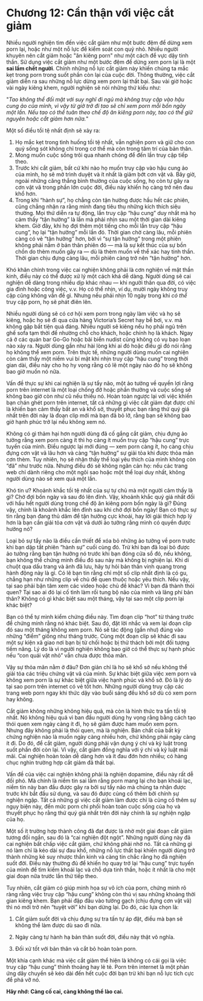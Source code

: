 # Chương 12: Cẩn thận với việc cắt giảm

Nhiều người nghiện tìm đến việc cắt giảm như một bước đệm để dừng xem porn lại, hoặc như một nỗ lực để kiểm soát con quỷ nhỏ. Nhiều người khuyên nên cắt giảm hoặc "ăn kiêng porn" như một cách để vực dậy tinh thần. Sử dụng việc cắt giảm như một bước đệm để dừng xem porn lại là một **sai lầm chết người**. Chính những nỗ lực cắt giảm này khiến chúng ta mắc kẹt trong porn trong suốt phần còn lại của cuộc đời. Thông thường, việc cắt giảm diễn ra sau những nỗ lực dừng xem porn lại thất bại. Sau vài giờ hoặc vài ngày kiêng khem, người nghiện sẽ nói những thứ kiểu như:

"*Tao không thể đối mặt với suy nghĩ đi ngủ mà không truy cập vào hậu cung ảo của mình, vì vậy từ giờ trở đi tao sẽ chỉ xem porn mỗi bốn ngày một lần. Nếu tao có thể tuân theo chế độ ăn kiêng porn này, tao có thể giữ nguyên hoặc cắt giảm hơn nữa.*"

Một số điều tồi tệ nhất định sẽ xảy ra:

1.  Họ mắc kẹt trong tình huống tồi tệ nhất, vẫn nghiện porn và giữ cho con quỷ sống sót không chỉ trong cơ thể mà còn trong tâm trí của bản thân.
2.  Mong muốn cuộc sống trôi qua nhanh chóng để đến lần truy cập tiếp theo.
3.  Trước khi cắt giảm, bất cứ khi nào họ muốn truy cập vào hậu cung ảo của mình, họ sẽ mở trình duyệt và ít nhất là giảm bớt cơn vật vã. Bây giờ, ngoài những căng thẳng bình thường của cuộc sống, họ còn tự gây ra cơn vật vã trong phần lớn cuộc đời, điều này khiến họ càng trở nên đau khổ hơn.
4. Trong khi “hành sự”, họ chẳng còn tận hưởng được hầu hết các phiên, cũng chẳng nhận ra rằng mình đang tiêu thụ những kích thích siêu thường. Mọi thứ diễn ra tự động, lần truy cập “hậu cung” duy nhất mà họ cảm thấy “tận hưởng” là lần mà phải nhịn sau một thời gian dài kiêng khem. Giờ đây, khi họ đợi thêm một tiếng cho mỗi lần truy cập “hậu cung”, họ lại “tận hưởng” mỗi lần đó. Thời gian chờ càng lâu, mỗi phiên càng có vẻ “tận hưởng” hơn, bởi vì “sự tận hưởng” trong một phiên không phải nằm ở bản thân phiên đó — mà là sự kết thúc của sự bồn chồn do thèm muốn gây ra — dù là thèm muốn về thể xác hay tinh thần. Thời gian chịu đựng càng lâu, mỗi phiên càng trở nên “tận hưởng” hơn.

Khó khăn chính trong việc cai nghiện không phải là cơn nghiện về mặt thần kinh, điều này có thể được xử lý một cách khá dễ dàng. Người dùng sẽ cai nghiện dễ dàng trong nhiều dịp khác nhau — khi người thân qua đời, có việc gia đình hoặc công việc, v.v. Họ có thể nhịn, ví dụ, mười ngày không truy cập cũng không vấn đề gì. Nhưng nếu phải nhịn 10 ngày trong khi *có thể* truy cập porn, họ sẽ phát điên lên.

Nhiều người dùng sẽ có cơ hội xem porn trong ngày làm việc và họ sẽ kiêng, hoặc họ sẽ đi qua cửa hàng Victoria’s Secret hay bể bơi, v.v. mà không gặp bất tiện quá đáng. Nhiều người sẽ kiêng nếu họ phải ngủ trên ghế sofa tạm thời để nhường chỗ cho khách, hoặc chính họ là khách. Ngay cả ở các quán bar Go-Go hoặc bãi biển nudist cũng không có vụ bạo loạn nào xảy ra. Người dùng gần như hài lòng khi ai đó hoặc điều gì đó nói rằng họ không thể xem porn. Trên thực tế, những người dùng muốn cai nghiện còn cảm thấy một niềm vui bí mật khi nhịn truy cập “hậu cung” trong thời gian dài, điều này cho họ hy vọng rằng có lẽ một ngày nào đó họ sẽ không bao giờ muốn nó nữa.

Vấn đề thực sự khi cai nghiện là sự tẩy não, một ảo tưởng về quyền lợi rằng porn trên internet là một loại chống đỡ hoặc phần thưởng và cuộc sống sẽ không bao giờ còn như cũ nếu thiếu nó. Hoàn toàn ngược lại với việc khiến bạn chán ghét porn trên internet, tất cả những gì việc cắt giảm đạt được chỉ là khiến bạn cảm thấy bất an và khổ sở, thuyết phục bạn rằng thứ quý giá nhất trên đời này là đoạn clip mới mà bạn đã bỏ lỡ, rằng bạn sẽ không bao giờ hạnh phúc trở lại nếu không xem nó.

Không có gì thảm hại hơn người dùng đã cố gắng cắt giảm, chịu đựng ảo tưởng rằng xem porn càng ít thì họ càng ít muốn truy cập “hậu cung” trực tuyến của mình. Điều ngược lại mới đúng — xem porn càng ít, họ càng chịu đựng cơn vật vã lâu hơn và càng “tận hưởng” sự giải tỏa khi được thỏa mãn cơn thèm. Tuy nhiên, họ sẽ nhận thấy thể loại yêu thích của mình không còn “đã” như trước nữa. Nhưng điều đó sẽ không ngăn cản họ: nếu các trang web chỉ dành riêng cho một ngôi sao hoặc một thể loại duy nhất, không người dùng nào sẽ xem quá một lần.

Khó tin ư? Khoảnh khắc tồi tệ nhất của sự tự chủ mà một người cảm thấy là gì? Chờ đợi bốn ngày và sau đó lên đỉnh. Vậy, khoảnh khắc quý giá nhất đối với hầu hết người dùng trong chế độ ăn kiêng porn bốn ngày là gì? Đúng vậy, chính là khoảnh khắc lên đỉnh sau khi chờ đợi bốn ngày! Bạn có thực sự tin rằng bạn đang thủ dâm để tận hưởng cực khoái, hay lời giải thích hợp lý hơn là bạn cần giải tỏa cơn vật vã dưới ảo tưởng rằng mình có quyền được hưởng nó?

Loại bỏ sự tẩy não là điều cần thiết để xóa bỏ những ảo tưởng về porn trước khi bạn dập tắt phiên “hành sự” cuối cùng đó. Trừ khi bạn đã loại bỏ được ảo tưởng rằng bạn tận hưởng nó trước khi bạn đóng cửa sổ đó, nếu không, bạn không thể chứng minh điều đó sau này mà không bị nghiện lại. Khi di chuột qua dấu trang và ảnh đã lưu, hãy tự hỏi bản thân vinh quang trong hành động này là gì. Có lẽ bạn tin rằng chỉ một số clip nhất định là có gu, chẳng hạn như những clip về chủ đề quen thuộc hoặc yêu thích. Nếu vậy, tại sao phải bận tâm xem các video hoặc chủ đề khác? Vì bạn đã thành thói quen? Tại sao ai đó lại cố tình làm rối tung bộ não của mình và lãng phí bản thân? Không có gì khác biệt sau một tháng, vậy tại sao một clip porn lại khác biệt?

Bạn có thể tự mình kiểm chứng điều này. Tìm đoạn clip “hot” từ tháng trước để chứng minh rằng nó khác biệt. Sau đó, đặt lời nhắc và xem lại đoạn clip đó sau một tháng không xem porn. Nó sẽ tác động (gần như) đúng vào những “điểm” giống như tháng trước. Cùng một đoạn clip sẽ khác đi sau một sự kiện xã giao nơi bạn bị từ chối hoặc bị thử thách bởi một đối tượng tiềm năng. Lý do là vì người nghiện không bao giờ có thể thực sự hạnh phúc nếu “con quái vật nhỏ” vẫn chưa được thỏa mãn.

Vậy sự thỏa mãn nằm ở đâu? Đơn giản chỉ là họ sẽ khổ sở nếu không thể giải tỏa các triệu chứng vật vã của mình. Sự khác biệt giữa việc xem porn và không xem porn là sự khác biệt giữa việc hạnh phúc và khổ sở. Đó là lý do tại sao porn trên internet có vẻ tốt hơn. Những người dùng truy cập các trang web porn ngay khi thức dậy vào buổi sáng đều khổ sở dù có xem porn hay không.

Cắt giảm không những không hiệu quả, mà còn là hình thức tra tấn tồi tệ nhất. Nó không hiệu quả vì ban đầu người dùng hy vọng rằng bằng cách tạo thói quen xem ngày càng ít đi, họ sẽ giảm được ham muốn xem porn. Nhưng đây không phải là thói quen, mà là nghiện. Bản chất của bất kỳ chứng nghiện nào là muốn ngày càng nhiều hơn, chứ không phải ngày càng ít đi. Do đó, để cắt giảm, người dùng phải vận dụng ý chí và kỷ luật trong suốt phần đời còn lại. Vì vậy, cắt giảm đồng nghĩa với ý chí và kỷ luật mãi mãi. Cai nghiện hoàn toàn dễ dàng hơn và ít đau đớn hơn nhiều; có hàng chục nghìn trường hợp cắt giảm đã thất bại.

Vấn đề của việc cai nghiện không phải là nghiện dopamine, điều này rất dễ đối phó. Mà chính là niềm tin sai lầm rằng porn mang lại cho bạn khoái lạc, niềm tin này ban đầu được gây ra bởi sự tẩy não mà chúng ta nhận được trước khi bắt đầu sử dụng, và sau đó được củng cố thêm bởi chính sự nghiện ngập. Tất cả những gì việc cắt giảm làm được chỉ là củng cố thêm sự ngụy biện này, đến mức porn chi phối hoàn toàn cuộc sống của họ và thuyết phục họ rằng thứ quý giá nhất trên đời này chính là sự nghiện ngập của họ.

Một số ít trường hợp thành công đã đạt được là nhờ một giai đoạn cắt giảm tương đối ngắn, sau đó là “cai nghiện đột ngột”. Những người dùng này đã cai nghiện bất chấp việc cắt giảm, chứ không phải nhờ nó. Tất cả những gì nó làm chỉ là kéo dài sự đau khổ, những nỗ lực thất bại khiến người dùng trở thành những kẻ suy nhược thần kinh và càng tin chắc rằng họ đã nghiện suốt đời. Điều này thường đủ để khiến họ quay trở lại “hậu cung” trực tuyến của mình để tìm kiếm khoái lạc và chỗ dựa tinh thần, hoặc ít nhất là cho một giai đoạn nữa trước lần thử tiếp theo.

Tuy nhiên, cắt giảm có giúp minh họa sự vô ích của porn, chứng minh rõ ràng rằng việc truy cập “hậu cung” không còn thú vị sau những khoảng thời gian kiêng khem. Bạn phải đập đầu vào tường gạch (chịu đựng cơn vật vã) thì nó mới trở nên “tuyệt vời” khi bạn dừng lại. Do đó, các lựa chọn là:

1. Cắt giảm suốt đời và chịu đựng sự tra tấn tự áp đặt, điều mà bạn sẽ không thể làm được dù sao đi nữa.

2. Ngày càng tự hành hạ bản thân suốt đời, điều này thật vô nghĩa.

3. Đối xử tốt với bản thân và cắt bỏ hoàn toàn porn.

Một khía cạnh khác mà việc cắt giảm thể hiện là không có cái gọi là việc truy cập “hậu cung” thỉnh thoảng hay lẻ tẻ. Porn trên internet là một phản ứng dây chuyền sẽ kéo dài đến hết cuộc đời bạn trừ khi bạn nỗ lực tích cực để phá vỡ nó.

**Hãy nhớ: Càng cố cai, càng không thể lào cai.**
